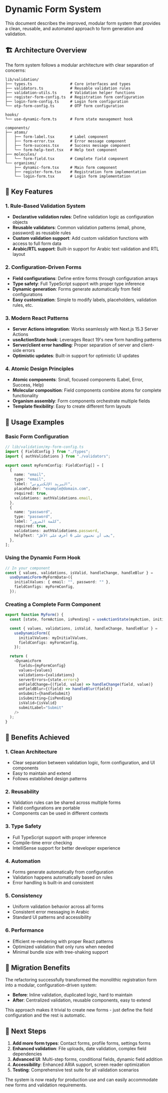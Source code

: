 # Dynamic Form System

This document describes the improved, modular form system that provides a clean, reusable, and automated approach to form generation and validation.

## 🏗️ Architecture Overview

The form system follows a modular architecture with clear separation of concerns:

```
lib/validation/
├── types.ts                 # Core interfaces and types
├── validators.ts            # Reusable validation rules
├── validation-utils.ts      # Validation helper functions
├── register-form-config.ts  # Registration form configuration
├── login-form-config.ts     # Login form configuration
└── otp-form-config.ts       # OTP form configuration

hooks/
└── use-dynamic-form.ts      # Form state management hook

components/
├── atoms/
│   ├── form-label.tsx       # Label component
│   ├── form-error.tsx       # Error message component
│   ├── form-success.tsx     # Success message component
│   └── form-help-text.tsx   # Help text component
├── molecules/
│   └── form-field.tsx       # Complete field component
└── organisms/
    ├── dynamic-form.tsx     # Main form component
    ├── register-form.tsx    # Registration form implementation
    └── login-form.tsx       # Login form implementation
```

## 🔧 Key Features

### 1. Rule-Based Validation System

- **Declarative validation rules**: Define validation logic as configuration objects
- **Reusable validators**: Common validation patterns (email, phone, password) as reusable rules
- **Custom validation support**: Add custom validation functions with access to full form data
- **Arabic/RTL support**: Built-in support for Arabic text validation and RTL layout

### 2. Configuration-Driven Forms

- **Field configurations**: Define entire forms through configuration arrays
- **Type safety**: Full TypeScript support with proper type inference
- **Dynamic generation**: Forms generate automatically from field configurations
- **Easy customization**: Simple to modify labels, placeholders, validation rules, etc.

### 3. Modern React Patterns

- **Server Actions integration**: Works seamlessly with Next.js 15.3 Server Actions
- **useActionState hook**: Leverages React 19's new form handling patterns
- **Server/client error handling**: Proper separation of server and client-side errors
- **Optimistic updates**: Built-in support for optimistic UI updates

### 4. Atomic Design Principles

- **Atomic components**: Small, focused components (Label, Error, Success, Help)
- **Molecular composition**: Field components combine atoms for complete functionality
- **Organism assembly**: Form components orchestrate multiple fields
- **Template flexibility**: Easy to create different form layouts

## 📝 Usage Examples

### Basic Form Configuration

```typescript
// lib/validation/my-form-config.ts
import { FieldConfig } from "./types";
import { authValidations } from "./validators";

export const myFormConfig: FieldConfig[] = [
  {
    name: "email",
    type: "email",
    label: "البريد الإلكتروني",
    placeholder: "example@domain.com",
    required: true,
    validations: authValidations.email,
  },
  {
    name: "password",
    type: "password",
    label: "كلمة المرور",
    required: true,
    validations: authValidations.password,
    helpText: "يجب أن تحتوي على 6 أحرف على الأقل",
  },
];
```

### Using the Dynamic Form Hook

```typescript
// In your component
const { values, validations, isValid, handleChange, handleBlur } =
  useDynamicForm<MyFormData>({
    initialValues: { email: "", password: "" },
    fieldConfigs: myFormConfig,
  });
```

### Creating a Complete Form Component

```typescript
export function MyForm() {
  const [state, formAction, isPending] = useActionState(myAction, initialState);

  const { values, validations, isValid, handleChange, handleBlur } =
    useDynamicForm({
      initialValues: myInitialValues,
      fieldConfigs: myFormConfig,
    });

  return (
    <DynamicForm
      fields={myFormConfig}
      values={values}
      validations={validations}
      serverErrors={state.errors}
      onFieldChange={(field, value) => handleChange(field, value)}
      onFieldBlur={(field) => handleBlur(field)}
      onSubmit={handleSubmit}
      isSubmitting={isPending}
      isValid={isValid}
      submitLabel="Submit"
    />
  );
}
```

## 🎯 Benefits Achieved

### 1. **Clean Architecture**

- Clear separation between validation logic, form configuration, and UI components
- Easy to maintain and extend
- Follows established design patterns

### 2. **Reusability**

- Validation rules can be shared across multiple forms
- Field configurations are portable
- Components can be used in different contexts

### 3. **Type Safety**

- Full TypeScript support with proper inference
- Compile-time error checking
- IntelliSense support for better developer experience

### 4. **Automation**

- Forms generate automatically from configuration
- Validation happens automatically based on rules
- Error handling is built-in and consistent

### 5. **Consistency**

- Uniform validation behavior across all forms
- Consistent error messaging in Arabic
- Standard UI patterns and accessibility

### 6. **Performance**

- Efficient re-rendering with proper React patterns
- Optimized validation that only runs when needed
- Minimal bundle size with tree-shaking support

## 🔄 Migration Benefits

The refactoring successfully transformed the monolithic registration form into a modular, configuration-driven system:

- **Before**: Inline validation, duplicated logic, hard to maintain
- **After**: Centralized validation, reusable components, easy to extend

This approach makes it trivial to create new forms - just define the field configuration and the rest is automatic.

## 🚀 Next Steps

1. **Add more form types**: Contact forms, profile forms, settings forms
2. **Enhanced validation**: File uploads, date validation, complex field dependencies
3. **Advanced UI**: Multi-step forms, conditional fields, dynamic field addition
4. **Accessibility**: Enhanced ARIA support, screen reader optimization
5. **Testing**: Comprehensive test suite for all validation scenarios

The system is now ready for production use and can easily accommodate new forms and validation requirements.
